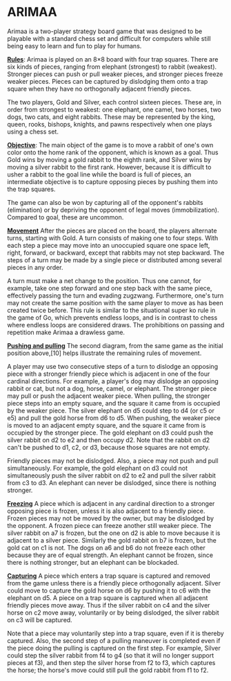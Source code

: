 # ARIMAA
Arimaa is a two-player strategy board game that was designed to be playable with a standard chess set and difficult for computers while still being easy to learn and fun to play for humans. 

**<ins>Rules</ins>**:
Arimaa is played on an 8×8 board with four trap squares. There are six kinds of pieces, ranging from elephant (strongest) to rabbit (weakest). Stronger pieces can push or pull weaker pieces, and stronger pieces freeze weaker pieces. Pieces can be captured by dislodging them onto a trap square when they have no orthogonally adjacent friendly pieces.

The two players, Gold and Silver, each control sixteen pieces. These are, in order from strongest to weakest: one elephant, one camel, two horses, two dogs, two cats, and eight rabbits. These may be represented by the king, queen, rooks, bishops, knights, and pawns respectively when one plays using a chess set.

**<ins>Objective</ins>**:
The main object of the game is to move a rabbit of one's own color onto the home rank of the opponent, which is known as a goal. Thus Gold wins by moving a gold rabbit to the eighth rank, and Silver wins by moving a silver rabbit to the first rank. However, because it is difficult to usher a rabbit to the goal line while the board is full of pieces, an intermediate objective is to capture opposing pieces by pushing them into the trap squares.

The game can also be won by capturing all of the opponent's rabbits (elimination) or by depriving the opponent of legal moves (immobilization). Compared to goal, these are uncommon.

**<ins>Movement</ins>**
After the pieces are placed on the board, the players alternate turns, starting with Gold. A turn consists of making one to four steps. With each step a piece may move into an unoccupied square one space left, right, forward, or backward, except that rabbits may not step backward. The steps of a turn may be made by a single piece or distributed among several pieces in any order.

A turn must make a net change to the position. Thus one cannot, for example, take one step forward and one step back with the same piece, effectively passing the turn and evading zugzwang. Furthermore, one's turn may not create the same position with the same player to move as has been created twice before. This rule is similar to the situational super ko rule in the game of Go, which prevents endless loops, and is in contrast to chess where endless loops are considered draws. The prohibitions on passing and repetition make Arimaa a drawless game.

**<ins>Pushing and pulling</ins>**
The second diagram, from the same game as the initial position above,[10] helps illustrate the remaining rules of movement.

A player may use two consecutive steps of a turn to dislodge an opposing piece with a stronger friendly piece which is adjacent in one of the four cardinal directions. For example, a player's dog may dislodge an opposing rabbit or cat, but not a dog, horse, camel, or elephant. The stronger piece may pull or push the adjacent weaker piece. When pulling, the stronger piece steps into an empty square, and the square it came from is occupied by the weaker piece. The silver elephant on d5 could step to d4 (or c5 or e5) and pull the gold horse from d6 to d5. When pushing, the weaker piece is moved to an adjacent empty square, and the square it came from is occupied by the stronger piece. The gold elephant on d3 could push the silver rabbit on d2 to e2 and then occupy d2. Note that the rabbit on d2 can't be pushed to d1, c2, or d3, because those squares are not empty.

Friendly pieces may not be dislodged. Also, a piece may not push and pull simultaneously. For example, the gold elephant on d3 could not simultaneously push the silver rabbit on d2 to e2 and pull the silver rabbit from c3 to d3. An elephant can never be dislodged, since there is nothing stronger.

**<ins>Freezing</ins>**
A piece which is adjacent in any cardinal direction to a stronger opposing piece is frozen, unless it is also adjacent to a friendly piece. Frozen pieces may not be moved by the owner, but may be dislodged by the opponent. A frozen piece can freeze another still weaker piece. The silver rabbit on a7 is frozen, but the one on d2 is able to move because it is adjacent to a silver piece. Similarly the gold rabbit on b7 is frozen, but the gold cat on c1 is not. The dogs on a6 and b6 do not freeze each other because they are of equal strength. An elephant cannot be frozen, since there is nothing stronger, but an elephant can be blockaded.

**<ins>Capturing</ins>**
A piece which enters a trap square is captured and removed from the game unless there is a friendly piece orthogonally adjacent. Silver could move to capture the gold horse on d6 by pushing it to c6 with the elephant on d5. A piece on a trap square is captured when all adjacent friendly pieces move away. Thus if the silver rabbit on c4 and the silver horse on c2 move away, voluntarily or by being dislodged, the silver rabbit on c3 will be captured.

Note that a piece may voluntarily step into a trap square, even if it is thereby captured. Also, the second step of a pulling maneuver is completed even if the piece doing the pulling is captured on the first step. For example, Silver could step the silver rabbit from f4 to g4 (so that it will no longer support pieces at f3), and then step the silver horse from f2 to f3, which captures the horse; the horse's move could still pull the gold rabbit from f1 to f2.
